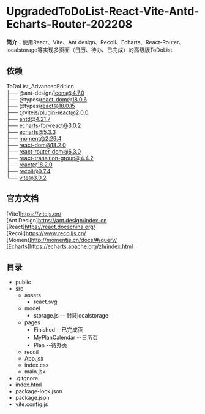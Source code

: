 # UpgradedToDoList-React-Vite-Antd-Echarts-Router-202208
**简介**：使用React、Vite、Ant design、Recoil、Echarts、React-Router、localstorage等实现多页面（日历、待办、已完成）的高级版ToDoList
  
 ## 依赖
ToDoList_AdvancedEdition  
├── @ant-design/icons@4.7.0  
├── @types/react-dom@18.0.6  
├── @types/react@18.0.15  
├── @vitejs/plugin-react@2.0.0  
├── antd@4.21.7  
├── echarts-for-react@3.0.2  
├── echarts@5.3.3  
├── moment@2.29.4  
├── react-dom@18.2.0  
├── react-router-dom@6.3.0  
├── react-transition-group@4.4.2  
├── react@18.2.0  
├── recoil@0.7.4  
└── vite@3.0.2  
## 官方文档
[Vite]<https://vitejs.cn/>  
[Ant Design]<https://ant.design/index-cn>  
[React]<https://react.docschina.org/>  
[Recoil]<https://www.recoiljs.cn/>  
[Moment]<http://momentjs.cn/docs/#/query/>  
[Echarts]<https://echarts.apache.org/zh/index.html>  
## 目录
+ public
+ src
  + assets
    + react.svg
  + model
    + storage.js -- 封装localstorage
  + pages
    + Finished --已完成页
    + MyPlanCalendar --日历页
    + Plan --待办页
  + recoil
  + App.jsx
  + index.css
  + main.jsx
+ .gitgnore
+ index.html
+ package-lock.json
+ package.json
+ vite.config.js
